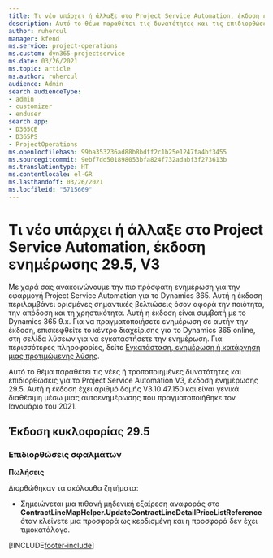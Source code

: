 ```yaml
---
title: Τι νέο υπάρχει ή άλλαξε στο Project Service Automation, έκδοση ενημέρωσης 29.5 Hotfix, V3
description: Αυτό το θέμα παραθέτει τις δυνατότητες και τις επιδιορθώσεις που είναι διαθέσιμες για το Project Service Automation V3, έκδοση ενημέρωσης 29.5 Hotfix, V3.
author: ruhercul
manager: kfend
ms.service: project-operations
ms.custom: dyn365-projectservice
ms.date: 03/26/2021
ms.topic: article
ms.author: ruhercul
audience: Admin
search.audienceType:
- admin
- customizer
- enduser
search.app:
- D365CE
- D365PS
- ProjectOperations
ms.openlocfilehash: 99ba353236ad88b8bdff2c1b25e1247fa4bf3455
ms.sourcegitcommit: 9ebf7dd501898053bfa824f732adabf3f273613b
ms.translationtype: HT
ms.contentlocale: el-GR
ms.lasthandoff: 03/26/2021
ms.locfileid: "5715669"
---
```

# <a name="whats-new-or-changed-in-project-service-automation-update-release-295-v3"></a>Τι νέο υπάρχει ή άλλαξε στο Project Service Automation, έκδοση ενημέρωσης 29.5, V3

Με χαρά σας ανακοινώνουμε την πιο πρόσφατη ενημέρωση για την εφαρμογή Project Service Automation για το Dynamics 365. Αυτή η έκδοση περιλαμβάνει ορισμένες σημαντικές βελτιώσεις όσον αφορά την ποιότητα, την απόδοση και τη χρηστικότητα. Αυτή η έκδοση είναι συμβατή με το Dynamics 365 9.x. Για να πραγματοποιήσετε ενημέρωση σε αυτήν την έκδοση, επισκεφθείτε το κέντρο διαχείρισης για το Dynamics 365 online, στη σελίδα λύσεων για να εγκαταστήσετε την ενημέρωση. Για περισσότερες πληροφορίες, δείτε [Εγκατάσταση, ενημέρωση ή κατάργηση μιας προτιμώμενης λύσης](https://docs.microsoft.com/power-platform/admin/install-remove-preferred-solution).

Αυτό το θέμα παραθέτει τις νέες ή τροποποιημένες δυνατότητες και επιδιορθώσεις για το Project Service Automation V3, έκδοση ενημέρωσης 29.5. Αυτή η έκδοση έχει αριθμό δομής V3.10.47.150 και είναι γενικά διαθέσιμη μέσω μιας αυτοενημέρωσης που πραγματοποιήθηκε τον Ιανουάριο του 2021.

## <a name="update-release-295"></a>Έκδοση κυκλοφορίας 29.5

### <a name="bug-fixes"></a>Επιδιορθώσεις σφαλμάτων


**Πωλήσεις**

Διορθώθηκαν τα ακόλουθα ζητήματα:

- Σημειώνεται μια πιθανή μηδενική εξαίρεση αναφοράς στο **ContractLineMapHelper.UpdateContractLineDetailPriceListReference** όταν κλείνετε μια προσφορά ως κερδισμένη και η προσφορά δεν έχει τιμοκατάλογο.


[!INCLUDE[footer-include](../includes/footer-banner.md)]
